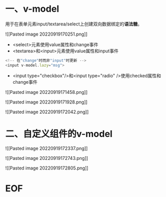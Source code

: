 # 一、v-model

用于在表单元素input/textarea/select上创建双向数据绑定的**语法糖**。

![[Pasted image 20220919170251.png]]

- <select\>元素使用value属性和change事件
- <textarea\>和<input\>元素使用value属性和input事件
```javascript
<!-- 在"change"时而非"input"时更新 -->
<input v-model.lazy="msg">
```
- <input type\="checkbox"/\>和<input type\="radio" /\>使用checked属性和change事件

![[Pasted image 20220919171458.png]]

![[Pasted image 20220919171928.png]]

![[Pasted image 20220919172042.png]]


# 二、自定义组件的v-model

![[Pasted image 20220919172337.png]]


![[Pasted image 20220919172743.png]]

![[Pasted image 20220919172805.png]]



# EOF



